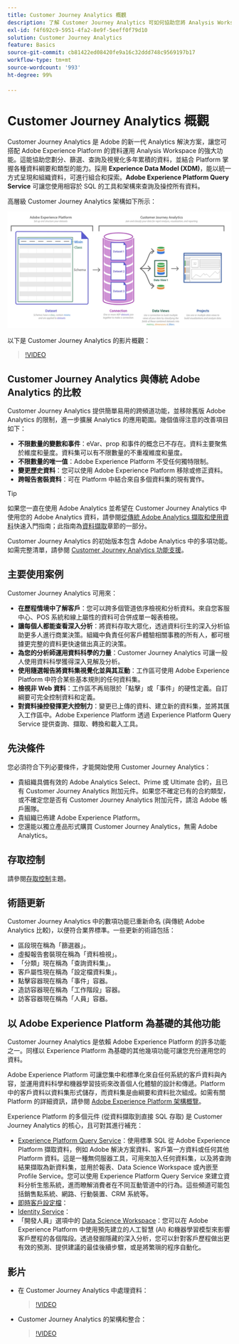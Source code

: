 ```yaml
---
title: Customer Journey Analytics 概觀
description: 了解 Customer Journey Analytics 可如何協助您將 Analysis Workspace 與 Experience Platform 的資料搭配使用。
exl-id: f4f692c9-5951-4fa2-8e9f-5eeff0f79d10
solution: Customer Journey Analytics
feature: Basics
source-git-commit: cb81422ed08420fe9a16c32ddd748c9569197b17
workflow-type: tm+mt
source-wordcount: '993'
ht-degree: 99%

---
```


# Customer Journey Analytics 概觀

Customer Journey Analytics 是 Adobe 的新一代 Analytics 解決方案，讓您可搭配 Adobe Experience Platform 的資料運用 Analysis Workspace 的強大功能。這能協助您劃分、篩選、查詢及視覺化多年累積的資料，並結合 Platform 掌握各種資料綱要和類型的能力。採用 **Experience Data Model (XDM)**，能以統一方式呈現和組織資料，可進行組合和探索。**Adobe Experience Platform Query Service** 可讓您使用相容於 SQL 的工具和架構來查詢及操控所有資料。

高層級 Customer Journey Analytics 架構如下所示：

![架構](assets/cja-architecture.png)

以下是 Customer Journey Analytics 的影片概觀：

>[!VIDEO](https://video.tv.adobe.com/v/30090/?quality=12)

## Customer Journey Analytics 與傳統 Adobe Analytics 的比較

Customer Journey Analytics 提供簡單易用的跨頻道功能，並移除舊版 Adobe Analytics 的限制，進一步擴展 Analytics 的應用範圍。幾個值得注意的改善項目如下：

* **不限數量的變數和事件**：eVar、prop 和事件的概念已不存在。資料主要聚焦於維度和量度。資料集可以有不限數量的不重複維度和量度。
* **不限數量的唯一值**：Adobe Experience Platform 不受任何獨特限制。
* **變更歷史資料**：您可以使用 Adobe Experience Platform 移除或修正資料。
* **跨報告套裝資料**：可在 Platform 中結合來自多個資料集的現有實作。

>[!TIP]
>
>如果您一直在使用 Adobe Analytics 並希望在 Customer Journey Analytics 中使用您的 Adobe Analytics 資料，請參閱[從傳統 Adobe Analytics 擷取和使用資料](../data-ingestion/analytics.md)快速入門指南；此指南為[資料擷取](../data-ingestion/data-ingestion.md)章節的一部分。

Customer Journey Analytics 的初始版本包含 Adobe Analytics 中的多項功能。如需完整清單，請參閱 [Customer Journey Analytics 功能支援](/help/getting-started/aa-vs-cja/cja-aa.md)。

## 主要使用案例

Customer Journey Analytics 可用來：

* **在歷程情境中了解客戶**：您可以跨多個管道依序檢視和分析資料。來自您客服中心、POS 系統和線上屬性的資料可合併成單一報表檢視。
* **讓每個人都能查看深入分析**：將資料存取大眾化，透過資料衍生的深入分析協助更多人進行商業決策。組織中負責任何客戶體驗相關事務的所有人，都可根據更完整的資料更快速做出真正的決策。
* **為您的分析師運用資料科學的力量**：Customer Journey Analytics 可讓一般人使用資料科學獲得深入見解及分析。
* **使用隨選報告將資料集視覺化並與其互動**：工作區可使用 Adobe Experience Platform 中符合某些基本規則的任何資料集。
* **檢視非 Web 資料**：工作區不再局限於「點擊」或「事件」的硬性定義。自訂綱要可完全控制資料和定義。
* **對資料操控發揮更大控制力**：變更已上傳的資料、建立新的資料集，並將其匯入工作區中。Adobe Experience Platform 透過 Experience Platform Query Service 提供查詢、擷取、轉換和載入工具。

## 先決條件

您必須符合下列必要條件，才能開始使用 Customer Journey Analytics：

* 貴組織具備有效的 Adobe Analytics Select、Prime 或 Ultimate 合約，且已有 Customer Journey Analytics 附加元件。如果您不確定已有的合約類型，或不確定您是否有 Customer Journey Analytics 附加元件，請洽 Adobe 帳戶團隊。
* 貴組織已佈建 Adobe Experience Platform。
* 您還能以獨立產品形式購買 Customer Journey Analytics，無需 Adobe Analytics。

## 存取控制

請參閱[存取控制](/help/admin/cja-access-control.md)主題。

## 術語更新

Customer Journey Analytics 中的數項功能已重新命名 (與傳統 Adobe Analytics 比較)，以便符合業界標準。一些更新的術語包括：

* 區段現在稱為「篩選器」。
* 虛擬報告套裝現在稱為「資料檢視」。
* 「分類」現在稱為「查詢資料集」。
* 客戶屬性現在稱為「設定檔資料集」。
* 點擊容器現在稱為「事件」容器。
* 造訪容器現在稱為「工作階段」容器。
* 訪客容器現在稱為「人員」容器。

## 以 Adobe Experience Platform 為基礎的其他功能

Customer Journey Analytics 是依賴 Adobe Experience Platform 的許多功能之一。同樣以 Experience Platform 為基礎的其他幾項功能可讓您充份運用您的資料。

Adobe Experience Platform 可讓您集中和標準化來自任何系統的客戶資料與內容，並運用資料科學和機器學習技術來改善個人化體驗的設計和傳遞。Platform 中的客戶資料以資料集形式儲存，而資料集是由綱要和資料批次組成。如需有關 Platform 的詳細資訊，請參閱 [Adobe Experience Platform 架構概覽](https://experienceleague.adobe.com/docs/platform-learn/tutorials/intro-to-platform/basic-architecture.html?lang=zh-Hant)。

Experience Platform 的多個元件 (從資料擷取到直接 SQL 存取) 是 Customer Journey Analytics 的核心，且可對其進行補充：

* [Experience Platform Query Service](https://experienceleague.adobe.com/docs/experience-platform/query/home.html?lang=zh-Hant)：使用標準 SQL 從 Adobe Experience Platform 擷取資料，例如 Adobe 解決方案資料、客戶第一方資料或任何其他 Platform 資料。這是一種無伺服器工具，可用來加入任何資料集，以及將查詢結果擷取為新資料集，並用於報表、Data Science Workspace 或內嵌至 Profile Service。您可以使用 Experience Platform Query Service 來建立資料分析生態系統，進而瞭解消費者在不同互動管道中的行為。這些頻道可能包括銷售點系統、網路、行動裝置、CRM 系統等。
* [即時客戶設定檔](https://experienceleague.adobe.com/docs/experience-platform/profile/home.html?lang=zh-Hant)：
* [Identity Service](https://experienceleague.adobe.com/docs/experience-platform/identity/home.html?lang=zh-Hant)：
* 「開發人員」選項中的 [Data Science Workspace](https://experienceleague.adobe.com/docs/experience-platform/data-science-workspace/home.html?lang=zh-Hant)：您可以在 Adobe Experience Platform 中使用預先建立的人工智慧 (AI) 和機器學習模型來影響客戶歷程的各個階段。透過發掘隱藏的深入分析，您可以針對客戶歷程做出更有效的預測、提供建議的最佳後續步驟，或是將繁瑣的程序自動化。

## 影片

* 在 Customer Journey Analytics 中處理資料：

  >[!VIDEO](https://video.tv.adobe.com/v/32112/?quality=12)

* Customer Journey Analytics 的架構和整合：

  >[!VIDEO](https://video.tv.adobe.com/v/32483/?quality=12)

